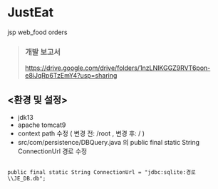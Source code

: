 # JustEat
jsp web_food orders

> ### 개발 보고서
> https://drive.google.com/drive/folders/1nzLNIKGGZ9RVT6pon-e8iJqRp6TzEmY4?usp=sharing

## <환경 및 설정>
+ jdk13 
+ apache tomcat9
+ context path 수정 ( 변경 전: /root , 변경 후: / )
+ src/com/persistence/DBQuery.java 의 public final static String ConnectionUrl 경로 수정
<pre><code>
public final static String ConnectionUrl = "jdbc:sqlite:경로\\JE_DB.db";
</code></pre>

